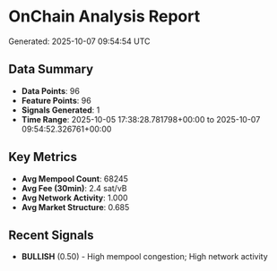 # OnChain Analysis Report
Generated: 2025-10-07 09:54:54 UTC

## Data Summary
- **Data Points**: 96
- **Feature Points**: 96
- **Signals Generated**: 1
- **Time Range**: 2025-10-05 17:38:28.781798+00:00 to 2025-10-07 09:54:52.326761+00:00

## Key Metrics
- **Avg Mempool Count**: 68245
- **Avg Fee (30min)**: 2.4 sat/vB
- **Avg Network Activity**: 1.000
- **Avg Market Structure**: 0.685

## Recent Signals
- **BULLISH** (0.50) - High mempool congestion; High network activity
